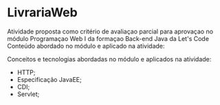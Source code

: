 # LivrariaWeb

Atividade proposta como critério de avaliaçao parcial para aprovaçao no módulo Programaçao Web I da formaçao Back-end Java da Let's Code
Conteúdo abordado no módulo e aplicado na atividade:


Conceitos e tecnologias abordadas no módulo e aplicados na atividade:
- HTTP;
- Especificação JavaEE;
- CDI;
- Servlet;
